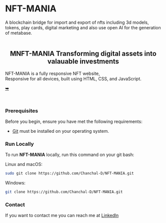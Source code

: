 # NFT-MANIA
A blockchain bridge for import and export of nfts including 3d models, tokens, play cards, digital marketing and also use open AI for the generation of metabase.
<br />
<br />

  <h2 align="center">MNFT-MANIA Transforming digital assets into valauable investments</h2>

  NFT-MANIA is a fully responsive NFT website, <br />Responsive for all devices, built using HTML, CSS, and JavaScript.

  <a href="https://github.com/Chanchal-D/NFT-MANIA"><strong>➥ </strong></a>

</div>

<br />

### Prerequisites

Before you begin, ensure you have met the following requirements:

* [Git](https://git-scm.com/downloads "Download Git") must be installed on your operating system.

### Run Locally

To run **NFT-MANIA** locally, run this command on your git bash:

Linux and macOS:

```bash
sudo git clone https://github.com/Chanchal-D/NFT-MANIA.git
```

Windows:

```bash
git clone https://github.com/Chanchal-D/NFT-MANIA.git
```

### Contact

If you want to contact me you can reach me at [Linkedln](https://www.linkedin.com/in/chanchal-kuntal-6b5506251/)



